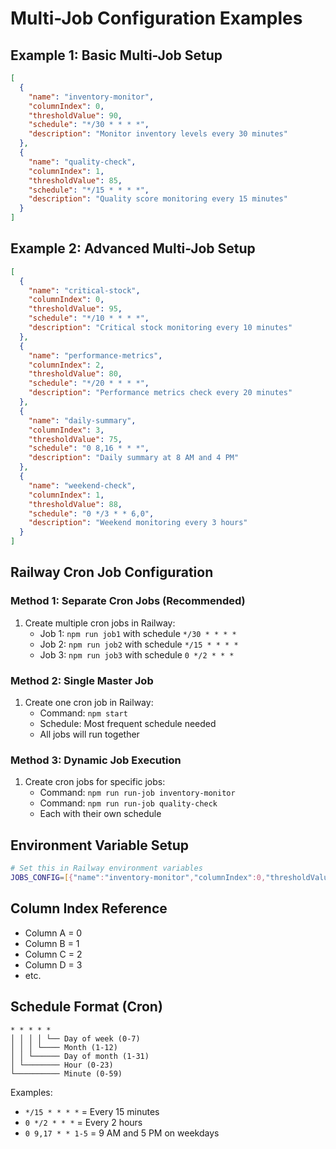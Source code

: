 # Multi-Job Configuration Examples

## Example 1: Basic Multi-Job Setup

```json
[
  {
    "name": "inventory-monitor",
    "columnIndex": 0,
    "thresholdValue": 90,
    "schedule": "*/30 * * * *",
    "description": "Monitor inventory levels every 30 minutes"
  },
  {
    "name": "quality-check",
    "columnIndex": 1,
    "thresholdValue": 85,
    "schedule": "*/15 * * * *",
    "description": "Quality score monitoring every 15 minutes"
  }
]
```

## Example 2: Advanced Multi-Job Setup

```json
[
  {
    "name": "critical-stock",
    "columnIndex": 0,
    "thresholdValue": 95,
    "schedule": "*/10 * * * *",
    "description": "Critical stock monitoring every 10 minutes"
  },
  {
    "name": "performance-metrics",
    "columnIndex": 2,
    "thresholdValue": 80,
    "schedule": "*/20 * * * *",
    "description": "Performance metrics check every 20 minutes"
  },
  {
    "name": "daily-summary",
    "columnIndex": 3,
    "thresholdValue": 75,
    "schedule": "0 8,16 * * *",
    "description": "Daily summary at 8 AM and 4 PM"
  },
  {
    "name": "weekend-check",
    "columnIndex": 1,
    "thresholdValue": 88,
    "schedule": "0 */3 * * 6,0",
    "description": "Weekend monitoring every 3 hours"
  }
]
```

## Railway Cron Job Configuration

### Method 1: Separate Cron Jobs (Recommended)

1. Create multiple cron jobs in Railway:
   - Job 1: `npm run job1` with schedule `*/30 * * * *`
   - Job 2: `npm run job2` with schedule `*/15 * * * *`
   - Job 3: `npm run job3` with schedule `0 */2 * * *`

### Method 2: Single Master Job

1. Create one cron job in Railway:
   - Command: `npm start`
   - Schedule: Most frequent schedule needed
   - All jobs will run together

### Method 3: Dynamic Job Execution

1. Create cron jobs for specific jobs:
   - Command: `npm run run-job inventory-monitor`
   - Command: `npm run run-job quality-check`
   - Each with their own schedule

## Environment Variable Setup

```bash
# Set this in Railway environment variables
JOBS_CONFIG=[{"name":"inventory-monitor","columnIndex":0,"thresholdValue":90,"schedule":"*/30 * * * *","description":"Monitor inventory levels"},{"name":"quality-check","columnIndex":1,"thresholdValue":85,"schedule":"*/15 * * * *","description":"Quality monitoring"}]
```

## Column Index Reference

- Column A = 0
- Column B = 1
- Column C = 2
- Column D = 3
- etc.

## Schedule Format (Cron)

```
* * * * *
│ │ │ │ └── Day of week (0-7)
│ │ │ └──── Month (1-12)
│ │ └────── Day of month (1-31)
│ └──────── Hour (0-23)
└────────── Minute (0-59)
```

Examples:

- `*/15 * * * *` = Every 15 minutes
- `0 */2 * * *` = Every 2 hours
- `0 9,17 * * 1-5` = 9 AM and 5 PM on weekdays
